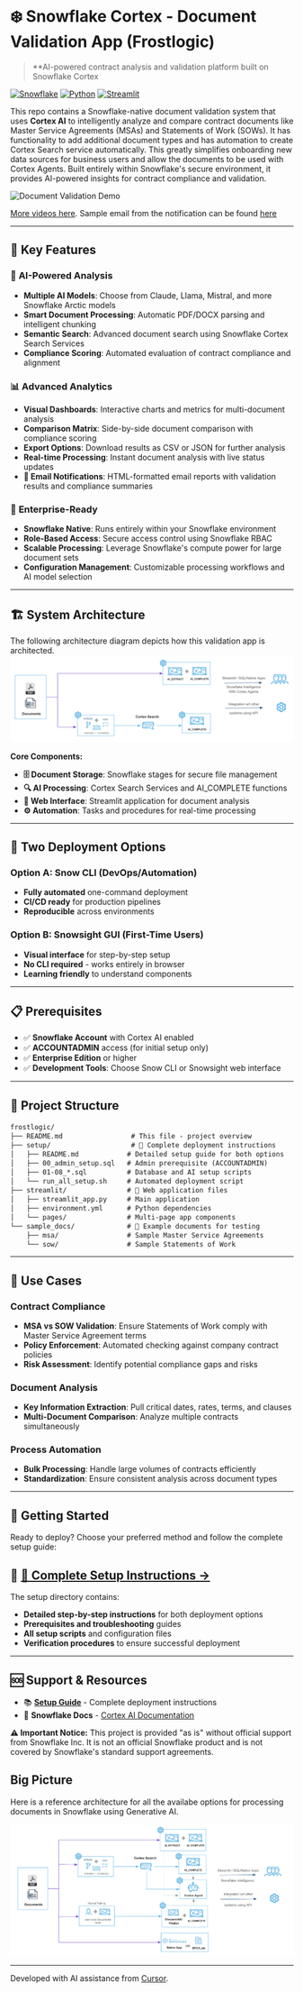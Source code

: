 # ❄️ Snowflake Cortex - Document Validation App (Frostlogic)

> **AI-powered contract analysis and validation platform built on Snowflake Cortex

[![Snowflake](https://img.shields.io/badge/Snowflake-Cortex%20AI-blue?logo=snowflake)](https://www.snowflake.com/en/data-cloud/cortex/)
[![Python](https://img.shields.io/badge/Python-3.11+-green?logo=python)](https://python.org)
[![Streamlit](https://img.shields.io/badge/Streamlit-Web%20App-red?logo=streamlit)](https://streamlit.io)

This repo contains a Snowflake-native document validation system that uses **Cortex AI** to intelligently analyze and compare contract documents like Master Service Agreements (MSAs) and Statements of Work (SOWs). It has functionality to add additional document types and has automation to create Cortex Search service automatically. This greatly simplifies onboarding new data sources for business users and allow the documents to be used with Cortex Agents. Built entirely within Snowflake's secure environment, it provides AI-powered insights for contract compliance and validation.

![Document Validation Demo](resources/01-document-validation.gif)


[More videos here](manual.md). Sample email from the notification can be found [here](resources/sample_email.pdf) 


---

## 🎯 Key Features

### 🤖 **AI-Powered Analysis**
- **Multiple AI Models**: Choose from Claude, Llama, Mistral, and more Snowflake Arctic models
- **Smart Document Processing**: Automatic PDF/DOCX parsing and intelligent chunking
- **Semantic Search**: Advanced document search using Snowflake Cortex Search Services
- **Compliance Scoring**: Automated evaluation of contract compliance and alignment

### 📊 **Advanced Analytics**
- **Visual Dashboards**: Interactive charts and metrics for multi-document analysis  
- **Comparison Matrix**: Side-by-side document comparison with compliance scoring
- **Export Options**: Download results as CSV or JSON for further analysis
- **Real-time Processing**: Instant document analysis with live status updates
- **📧 Email Notifications**: HTML-formatted email reports with validation results and compliance summaries

### 🔧 **Enterprise-Ready**
- **Snowflake Native**: Runs entirely within your Snowflake environment
- **Role-Based Access**: Secure access control using Snowflake RBAC
- **Scalable Processing**: Leverage Snowflake's compute power for large document sets
- **Configuration Management**: Customizable processing workflows and AI model selection

---

## 🏗️ System Architecture
The following architecture diagram depicts how this validation app is architected.
![System Architecture](resources/system-architecture.png)

**Core Components:**
- **🗄️ Document Storage**: Snowflake stages for secure file management
- **🔍 AI Processing**: Cortex Search Services and AI_COMPLETE functions  
- **📱 Web Interface**: Streamlit application for document analysis
- **⚙️ Automation**: Tasks and procedures for real-time processing

---

## 🚀 Two Deployment Options

### **Option A: Snow CLI** (DevOps/Automation)
- **Fully automated** one-command deployment
- **CI/CD ready** for production pipelines
- **Reproducible** across environments

### **Option B: Snowsight GUI** (First-Time Users)
- **Visual interface** for step-by-step setup
- **No CLI required** - works entirely in browser
- **Learning friendly** to understand components

---

## 📋 Prerequisites

- ✅ **Snowflake Account** with Cortex AI enabled
- ✅ **ACCOUNTADMIN** access (for initial setup only)  
- ✅ **Enterprise Edition** or higher
- ✅ **Development Tools**: Choose Snow CLI or Snowsight web interface

---

## 📁 Project Structure

```
frostlogic/
├── README.md                 # This file - project overview
├── setup/                    # 🔧 Complete deployment instructions
│   ├── README.md            # Detailed setup guide for both options
│   ├── 00_admin_setup.sql   # Admin prerequisite (ACCOUNTADMIN)
│   ├── 01-08_*.sql          # Database and AI setup scripts
│   └── run_all_setup.sh     # Automated deployment script
├── streamlit/               # 📱 Web application files
│   ├── streamlit_app.py     # Main application
│   ├── environment.yml      # Python dependencies
│   └── pages/               # Multi-page app components
└── sample_docs/             # 📄 Example documents for testing
    ├── msa/                 # Sample Master Service Agreements
    └── sow/                 # Sample Statements of Work
```

---

## 🎯 Use Cases

### **Contract Compliance**
- **MSA vs SOW Validation**: Ensure Statements of Work comply with Master Service Agreement terms
- **Policy Enforcement**: Automated checking against company contract policies
- **Risk Assessment**: Identify potential compliance gaps and risks

### **Document Analysis**
- **Key Information Extraction**: Pull critical dates, rates, terms, and clauses
- **Multi-Document Comparison**: Analyze multiple contracts simultaneously

### **Process Automation**
- **Bulk Processing**: Handle large volumes of contracts efficiently  
- **Standardization**: Ensure consistent analysis across document types

---

## 📖 Getting Started

Ready to deploy? Choose your preferred method and follow the complete setup guide:

## 📁 **[📖 Complete Setup Instructions →](setup/README.md)**

The setup directory contains:
- **Detailed step-by-step instructions** for both deployment options
- **Prerequisites and troubleshooting** guides  
- **All setup scripts** and configuration files
- **Verification procedures** to ensure successful deployment

---

## 🆘 Support & Resources

- 📚 **[Setup Guide](setup/README.md)** - Complete deployment instructions
- 📖 **Snowflake Docs** - [Cortex AI Documentation](https://docs.snowflake.com/en/user-guide/snowflake-cortex/llm-functions)

**⚠️ Important Notice:** This project is provided "as is" without official support from Snowflake Inc. It is not an official Snowflake product and is not covered by Snowflake's standard support agreements.

## Big Picture
Here is a reference architecture for all the availabe options for processing documents in Snowflake using Generative AI.  
  
![Reference Architecture](resources/reference-architecture.png)


---

Developed with AI assistance from [Cursor](https://cursor.com). 